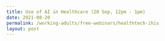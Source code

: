 ```yaml
---
title: Use of AI in Healthcare (20 Sep, 12pm - 1pm)
date: 2021-08-20
permalink: /working-adults/free-webinars/healthtech-ihis
layout: post
---
```

